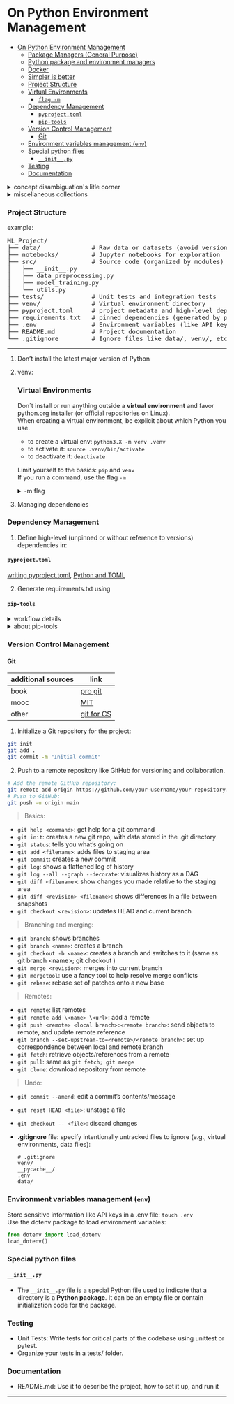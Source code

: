 # On Python Environment Management
- [On Python Environment Management](#on-python-environment-management)
    - [Package Managers (General Purpose)](#package-managers-general-purpose)
    - [Python package and environment managers](#python-package-and-environment-managers)
    - [Docker](#docker)
    - [Simpler is better](#simpler-is-better)
    - [Project Structure](#project-structure)
    - [Virtual Environments](#virtual-environments)
      - [```flag -m```](#flag--m)
    - [Dependency Management](#dependency-management)
      - [```pyproject.toml```](#pyprojecttoml)
      - [```pip-tools```](#pip-tools)
    - [Version Control Management](#version-control-management)
      - [Git](#git)
    - [Environment variables management (```env```)](#environment-variables-management-env)
    - [Special python files](#special-python-files)
      - [```__init__.py```](#__init__py)
    - [Testing](#testing)
    - [Documentation](#documentation)


<details>
  <summary>concept disambiguation's litle corner</summary>

  >Python an "interpreted language" - ?? (interpreted/compiled is not a property of the language but a property of the implementation):
  1. Lexical analysis: python interpreter reads source code and breaks it down to tokens
  2. Parsing: tokens are organized into AST (abstract syntax tree)
  3. bytecode compilation -> AST is converted to bytecode
  4. PVM (Python Virtual Machine) - stack based machine -  executes the bytecode to give the final output
  ___
  - shims:
  - ```__init__.py```: a special Python file indicating the directory it's in is a Python package.
  - ```__main__```:
  - at runtime vs ahead of time compilation, just.in-time compiler
  >Packaging
  - **sdist**: source distribution (```package_name-version.tar.gz```, e.g., ```pip-23.3.1.tar.gz```)
  - **wheel**: binary distribution, a wheel contains exactly the files that need to be copied when installing the package
  - setuptools, 
  - setup.py: a configuration script used in Python projects to facilitate the distribution and installation of the package. setup.cfg and **pyproject.toml** are newer alternatives to it.
  - sys.path, sys.argv
  - environment variable:
  - package manager (key feature of homebrew, pip)
  - python version management (key feature of pyenv, asdf)
  - package manangement (key feature of conda, pipenv)
  - environment managemnet (key feature of conda, pipenv, venv)
  - containarization (key feature of docker)
  
</details>
<details>
  <summary>miscellaneous collections</summary>

### Package Managers (General Purpose)
- Homebrew (not the best option for python packages)
- Conda (Conda is a general-purpose package management system, designed to build and manage software of any type from any language. As such, it also works well with Python packages.)
__homebrew__  
Homebrew is a general purpose package manager, (which can also be used for python management) -> not recommended for python management because homebrew will try to update python version autonomously it may lead to unnecessary problems.

[reasons not to use homebrew for python management](https://justinmayer.com/posts/homebrew-python-is-not-for-you/)
- "assuming you use Homebrew to install other tools, deleting homebrew's python installation would be a fool’s errand — Homebrew Python will almost certainly be installed anyway when some other formula requires it. But that doesn’t mean we have to use it! Let the Homebrew Python sit there and do its job serving other formulae, and we can forget it exists."


__conda__  
[conda myths](https://jakevdp.github.io/blog/2016/08/25/conda-myths-and-misconceptions/) 

Conda is a package manager; Anaconda is a distribution. Although Conda is packaged with Anaconda, the two are distinct entities with distinct goals

### Python package and environment managers
[Python Env post](https://www.nijho.lt/post/python-environments/#-system-package-managers)

[how to set up a python project](https://cjolowicz.github.io/posts/hypermodern-python-01-setup/)

chat gpt:
1. version management
    - pyenv or asdf (asdf supports multiple language versions under a unified system. But for Python-only workflows, pyenv is simpler)
2. environment and dependencies management
    - micromamba + poetry

    > Micromamba creates fast environments and handles non-Python dependencies.

    >Poetry handles Python package management, lockfile management, and virtual environments seamlessly.
Combined, they offer a powerful, efficient, and reproducible setup for ML projects.
3. project configuration
    - VSCode integration 
    >powerful IDE with extensions that streamline Python development, and it works seamlessly with pyenv, micromamba, and poetry for environment management.
    - Install VSCode extensions:
      - Python (for linting, IntelliSense)
      - Docker (for container-based workflows)
      - Poetry (for managing dependencies within VSCode)  

4. Containerization: Use Docker to ensure consistency across different environments, especially for deployment.

5. Version control: Use Git and automate CI/CD pipelines with GitHub Actions for testing, training, and deployment.

6. Data management: Use DVC to version datasets and models.


### Docker
[reddit](https://www.reddit.com/r/datascience/comments/111djvu/what_do_you_use_to_manage_your_python_packages/)
- Docker, and I code in my container with VSCode remote-container. Basically changed my life.
- deploying a docker container on our custom SoC and remoting into it. No more cross compilation dogshit.
---

### Simpler is better
+ [Why not tell people to "simply" use pyenv, poetry, pipx or anaconda](https://www.bitecode.dev/p/why-not-tell-people-to-simply-use?ref=new.pythonforengineers.com)  
+ [simpler is better](https://www.bitecode.dev/p/relieving-your-python-packaging-pain?ref=new.pythonforengineers.com)

---
---
</details>
</details>

### Project Structure 
example:
<pre>
ML_Project/
├── data/              # Raw data or datasets (avoid version control)
├── notebooks/         # Jupyter notebooks for exploration
├── src/               # Source code (organized by modules)
│   ├── __init__.py
│   ├── data_preprocessing.py
│   ├── model_training.py
│   └── utils.py
├── tests/             # Unit tests and integration tests
├── venv/              # Virtual environment directory
├── pyproject.toml     # project metadata and high-level dependencies
├── requirements.txt   # pinned dependencies (generated by pip-tools or pip freeze > requirements.txt)
├── .env               # Environment variables (like API keys)
├── README.md          # Project documentation
└── .gitignore         # Ignore files like data/, venv/, etc.
</pre>



---
1. Don’t install the latest major version of Python
2. venv:
   ### Virtual Environments

    Don´t install or run anything outside a **virtual environment** and favor python.org installer (or official repositories on Linux).  
    When creating a virtual environment, be explicit about which Python you use.
    + to create a virtual env: ```python3.X -m venv .venv```  
    + to activate it: ```source .venv/bin/activate```
    + to deactivate it: ```deactivate```

   Limit yourself to the basics: ```pip``` and ```venv```  
   If you run a command, use the flag ```-m```
    <details> 
      <summary>-m flag</summary>

   #### ```flag -m```  
      [python -m <module>](https://snarky.ca/why-you-should-use-python-m-pip/)
      
      - ```-m``` is a flag on the “python” command that few users seem to know about. It lets you run any importable Python module, no matter where you are. 

      - ```python -m pip install``` ensures that you're using the pip module associated with the exact Python interpreter that you are calling (e.g., the one from a virtual environment or a specific Python version).

      - Running ```python3.9 -m pip install '<package'>``` ensures that the package gets installed in the environment tied to Python 3.9, rather than potentially installing it for a different Python version.

      e.g.:

      Don't do: ```pip install```
          
      Do: ```python -m pip install```

      Don't do: ```black```

      Do: ```python -m black```

      Don't do: ```jupyter notebook```
      
      Do: ```python -m jupyter notebook```
    
  </details>

3. Managing dependencies
### Dependency Management

  1. Define high-level (unpinned or without reference to versions) dependencies in: 
#### ```pyproject.toml```
  [writing pyproject.toml](https://packaging.python.org/en/latest/guides/writing-pyproject-toml/),
  [Python and TOML](https://realpython.com/python-toml/)  
  
  2. Generate requirements.txt using 
  
  #### ```pip-tools```

  <details>
      <summary>workflow details</summary>

  + Define unpinned dependencies and project metadata in ```pyproject.toml``` while keeping flexibility in development.
  + Use pip-tools for versioning: 
    ```bash
    python -m piptools compile \
      -o requirements.txt \
      pyproject.toml
    ``` 
    and to **pin the development dependencies** 
    from the pyproject.toml (in the ```[project.optional-dependencies]``` TOML table):

    ```zsh
    python -m piptools compile \
      --extra dev \
      -o dev-requirements.txt \
      pyproject.toml
    ```
    or 
    ```pip-compile --generate-hashes```  

    allows you to pin exact versions for deployment and ensures package integrity with hashes.  

      **or**  

    + Create a requirements.txt file for dependencies:  
```pip freeze > requirements.txt```
    + `pip-tools`: a set of command line tools to help you keep your pip-based packages fresh, even when you've pinned them. 
    </details>


    <details>
      <summary>about pip-tools</summary>

      When you pin a dependency, you specify an exact version of a package. 
      This ensures that your project always uses the same version, avoiding potential issues that may arise if newer versions introduce breaking changes.
      It consists of two main utilities:

      1. pip-compile:
      - Generates a requirements.txt file with pinned versions of all dependencies, including any transitive dependencies (dependencies of your dependencies).
      - You maintain a separate file called requirements.in where you list the top-level dependencies without worrying about their versions.
        - Default example workflow with pip-compile:

      Create a requirements.in file with unpinned dependencies:
      ```txt
      numpy
      pandas
      requests
      ```
      Run the pip-compile command to generate a requirements.txt with pinned versions:
      ```zsh
      python -m piptools compile
      ```
      or  
      
      ```pip-tools compile```

      This will create a requirements.txt file with exact, pinned versions, including dependencies of the packages listed in requirements.in:

      ```txt
      # Generated by pip-compile
      numpy==1.21.0
      pandas==1.3.0
      requests==2.25.1
      ```
      + **pip-tools** also supports pyproject.toml (not only the default requirements.in):  
      [pip-tools with pyproject.toml](https://hynek.me/til/pip-tools-and-pyproject-toml/)
  
      1. pip-sync:
      - ```pip-sync``` synchronizes your current Python environment with the pinned dependencies listed in requirements.txt. It ensures that the exact versions in the requirements.txt are installed and **removes any packages not listed**.  
      ```python -m piptools sync requirements.txt```
      **or** 
      - ```python -m pip install -r requirements.txt``` (standard pip functionality that adds missing packages abut **leaves extras**)
  </details>

### Version Control Management
  #### Git

  additional sources | link
  | --- | --- |
  book | [pro git](https://git-scm.com/book/en/v2) |
  mooc | [MIT](https://missing.csail.mit.edu/2020/version-control/#snapshots) |
  other | [git for CS](https://eagain.net/articles/git-for-computer-scientists/) |

  1. Initialize a Git repository for the project:
  ```bash
  git init
  git add .
  git commit -m "Initial commit"
  ```  
  2. Push to a remote repository like GitHub for versioning and collaboration.
  ```bash
  # Add the remote GitHub repository:
  git remote add origin https://github.com/your-username/your-repository.git
  # Push to GitHub:
  git push -u origin main
  ```

  >Basics:
  - `git help <command>`: get help for a git command
  - ```git init```: creates a new git repo, with data stored in the .git directory
  - ```git status```: tells you what’s going on
  - ```git add <filename>```: adds files to staging area
  - ```git commit```: creates a new commit
  - `git log`: shows a flattened log of history
  - `git log --all --graph --decorate`: visualizes history as a DAG
  - `git diff <filename>`: show changes you made relative to the staging area
  - `git diff <revision> <filename>`: shows differences in a file between snapshots
  - `git checkout <revision>`: updates HEAD and current branch

  >Branching and merging:
  - ```git branch```: shows branches
  - ```git branch <name>```: creates a branch
  - ```git checkout -b <name>```: creates a branch and switches to it
  (same as git branch \<name>; git checkout <name>)
  - ```git merge <revision>```: merges into current branch
  - `git mergetool`: use a fancy tool to help resolve merge conflicts
  - `git rebase`: rebase set of patches onto a new base
  
  >Remotes:
  - `git remote`: list remotes
  - `git remote add \<name> \<url>`: add a remote
  - `git push <remote> <local branch>:<remote branch>`: send objects to remote, and update remote reference
  - `git branch --set-upstream-to=<remote>/<remote branch>`: set up correspondence between local and remote branch
  - `git fetch`: retrieve objects/references from a remote
  - `git pull`: same as `git fetch; git merge`
  - `git clone`: download repository from remote
  
  >Undo:
  - `git commit --amend`: edit a commit’s contents/message
  - `git reset HEAD <file>`: unstage a file
  - `git checkout -- <file>`: discard changes

- **.gitignore** file:
  specify intentionally untracked files to ignore (e.g., virtual environments, data files):
  ```
  # .gitignore
  venv/
  __pycache__/
  .env
  data/
  ```
### Environment variables management (```env```)
  Store sensitive information like API keys in a .env file:
  ```touch .env```  
  Use the dotenv package to load environment variables:
  ```python
  from dotenv import load_dotenv
  load_dotenv()
  ```
### Special python files
  #### ```__init__.py```
  - The ```__init__.py``` file is a special Python file used to indicate that a directory is a **Python package**. It can be an empty file or contain initialization code for the package.
  
### Testing
  - Unit Tests: Write tests for critical parts of the codebase using unittest or pytest.
  - Organize your tests in a tests/ folder.
 
### Documentation
  - README.md: Use it to describe the project, how to set it up, and run it



---


